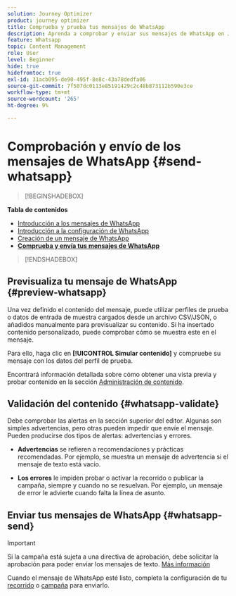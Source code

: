 ```yaml
---
solution: Journey Optimizer
product: journey optimizer
title: Comprueba y prueba tus mensajes de WhatsApp
description: Aprenda a comprobar y enviar sus mensajes de WhatsApp en Journey Optimizer
feature: Whatsapp
topic: Content Management
role: User
level: Beginner
hide: true
hidefromtoc: true
exl-id: 31acb095-de90-495f-8e8c-43a78dedfa06
source-git-commit: 7f507dc0113e85191429c2c48b873112b590e3ce
workflow-type: tm+mt
source-wordcount: '265'
ht-degree: 9%

---
```


# Comprobación y envío de los mensajes de WhatsApp {#send-whatsapp}

>[!BEGINSHADEBOX]

**Tabla de contenidos**

* [Introducción a los mensajes de WhatsApp](get-started-whatsapp.md)
* [Introducción a la configuración de WhatsApp](whatsapp-configuration.md)
* [Creación de un mensaje de WhatsApp](create-whatsapp.md)
* **[Comprueba y envía tus mensajes de WhatsApp](send-whatsapp.md)**

>[!ENDSHADEBOX]

## Previsualiza tu mensaje de WhatsApp {#preview-whatsapp}

Una vez definido el contenido del mensaje, puede utilizar perfiles de prueba o datos de entrada de muestra cargados desde un archivo CSV/JSON, o añadidos manualmente para previsualizar su contenido. Si ha insertado contenido personalizado, puede comprobar cómo se muestra este en el mensaje.

Para ello, haga clic en **[!UICONTROL Simular contenido]** y compruebe su mensaje con los datos del perfil de prueba.

Encontrará información detallada sobre cómo obtener una vista previa y probar contenido en la sección [Administración de contenido](../content-management/preview-test.md).

## Validación del contenido {#whatsapp-validate}

Debe comprobar las alertas en la sección superior del editor. Algunas son simples advertencias, pero otras pueden impedir que envíe el mensaje. Pueden producirse dos tipos de alertas: advertencias y errores.

* **Advertencias** se refieren a recomendaciones y prácticas recomendadas. Por ejemplo, se muestra un mensaje de advertencia si el mensaje de texto está vacío.

* **Los errores** le impiden probar o activar la recorrido o publicar la campaña, siempre y cuando no se resuelvan. Por ejemplo, un mensaje de error le advierte cuando falta la línea de asunto.

## Enviar tus mensajes de WhatsApp {#whatsapp-send}

>[!IMPORTANT]
>
> Si la campaña está sujeta a una directiva de aprobación, debe solicitar la aprobación para poder enviar los mensajes de texto. [Más información](../test-approve/gs-approval.md)

Cuando el mensaje de WhatsApp esté listo, completa la configuración de tu [recorrido](../building-journeys/publishing-the-journey.md) o [campaña](../campaigns/review-activate-campaign.md) para enviarlo.
